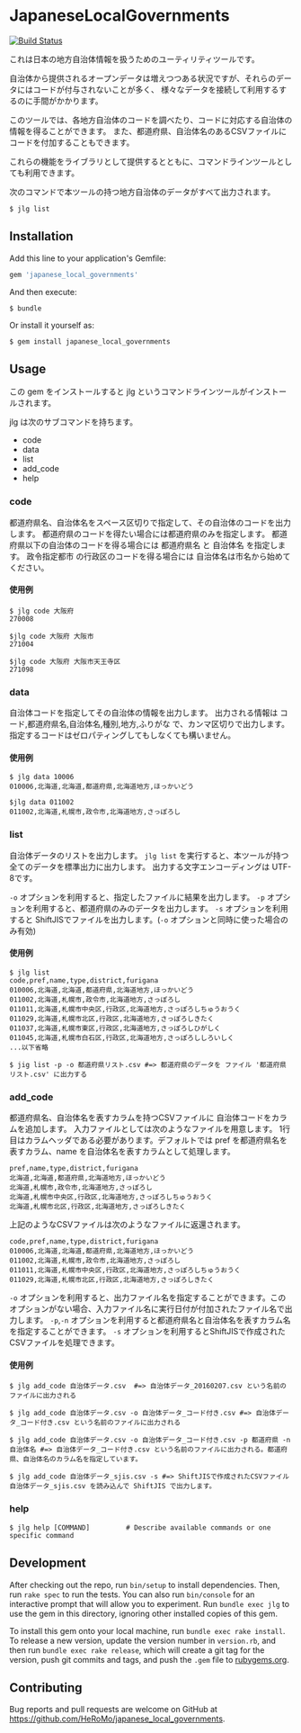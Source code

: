 # JapaneseLocalGovernments

[![Build Status](https://travis-ci.org/HeRoMo/japanese_local_governments.svg?branch=master)](https://travis-ci.org/HeRoMo/japanese_local_governments)

これは日本の地方自治体情報を扱うためのユーティリティツールです。

自治体から提供されるオープンデータは増えつつある状況ですが、それらのデータにはコードが付与されないことが多く、
様々なデータを接続して利用するするのに手間がかかります。

このツールでは、各地方自治体のコードを調べたり、コードに対応する自治体の情報を得ることができます。
また、都道府県、自治体名のあるCSVファイルにコードを付加することもできます。

これらの機能をライブラリとして提供するとともに、コマンドラインツールとしても利用できます。

次のコマンドで本ツールの持つ地方自治体のデータがすべて出力されます。

    $ jlg list

## Installation

Add this line to your application's Gemfile:

```ruby
gem 'japanese_local_governments'
```

And then execute:

    $ bundle

Or install it yourself as:

    $ gem install japanese_local_governments

## Usage

この gem をインストールすると jlg というコマンドラインツールがインストールされます。

jlg は次のサブコマンドを持ちます。

- code
- data
- list
- add_code
- help

### code
都道府県名、自治体名をスペース区切りで指定して、その自治体のコードを出力します。
都道府県のコードを得たい場合には都道府県のみを指定します。
都道府県以下の自治体のコードを得る場合には 都道府県名 と 自治体名 を指定します。
政令指定都市 の行政区のコードを得る場合には 自治体名は市名から始めてください。

#### 使用例
    $ jlg code 大阪府
    270008
    
    $jlg code 大阪府 大阪市
    271004
    
    $jlg code 大阪府 大阪市天王寺区
    271098

### data
自治体コードを指定してその自治体の情報を出力します。
出力される情報は コード,都道府県名,自治体名,種別,地方,ふりがな で、カンマ区切りで出力します。
指定するコードはゼロパティングしてもしなくても構いません。

#### 使用例
    $ jlg data 10006
    010006,北海道,北海道,都道府県,北海道地方,ほっかいどう
    
    $jlg data 011002
    011002,北海道,札幌市,政令市,北海道地方,さっぽろし

### list
自治体データのリストを出力します。
`jlg list` を実行すると、本ツールが持つ全てのデータを標準出力に出力します。
出力する文字エンコーディングは UTF-8です。

`-o` オプションを利用すると、指定したファイルに結果を出力します。
`-p` オプションを利用すると、都道府県のみのデータを出力します。
`-s` オプションを利用すると ShiftJISでファイルを出力します。(`-o` オプションと同時に使った場合のみ有効)

#### 使用例
    $ jlg list
    code,pref,name,type,district,furigana
    010006,北海道,北海道,都道府県,北海道地方,ほっかいどう
    011002,北海道,札幌市,政令市,北海道地方,さっぽろし
    011011,北海道,札幌市中央区,行政区,北海道地方,さっぽろしちゅうおうく
    011029,北海道,札幌市北区,行政区,北海道地方,さっぽろしきたく
    011037,北海道,札幌市東区,行政区,北海道地方,さっぽろしひがしく
    011045,北海道,札幌市白石区,行政区,北海道地方,さっぽろししろいしく
    ...以下省略
    
    $ jig list -p -o 都道府県リスト.csv #=> 都道府県のデータを ファイル '都道府県リスト.csv' に出力する
    

### add_code
都道府県名、自治体名を表すカラムを持つCSVファイルに 自治体コードをカラムを追加します。
入力ファイルとしては次のようなファイルを用意します。 
1行目はカラムヘッダである必要があります。デフォルトでは pref を都道府県名を表すカラム、name を自治体名を表すカラムとして処理します。

    pref,name,type,district,furigana
    北海道,北海道,都道府県,北海道地方,ほっかいどう
    北海道,札幌市,政令市,北海道地方,さっぽろし
    北海道,札幌市中央区,行政区,北海道地方,さっぽろしちゅうおうく
    北海道,札幌市北区,行政区,北海道地方,さっぽろしきたく

上記のようなCSVファイルは次のようなファイルに返還されます。

    code,pref,name,type,district,furigana
    010006,北海道,北海道,都道府県,北海道地方,ほっかいどう
    011002,北海道,札幌市,政令市,北海道地方,さっぽろし
    011011,北海道,札幌市中央区,行政区,北海道地方,さっぽろしちゅうおうく
    011029,北海道,札幌市北区,行政区,北海道地方,さっぽろしきたく

`-o` オプションを利用すると、出力ファイル名を指定することができます。このオプションがない場合、入力ファイル名に実行日付が付加されたファイル名で出力します。
`-p`,`-n` オプションを利用すると都道府県名と自治体名を表すカラム名を指定することができます。
`-s` オプションを利用するとShiftJISで作成されたCSVファイルを処理できます。
#### 使用例
    $ jlg add_code 自治体データ.csv  #=> 自治体データ_20160207.csv という名前のファイルに出力される
    
    $ jlg add_code 自治体データ.csv -o 自治体データ_コード付き.csv #=> 自治体データ_コード付き.csv という名前のファイルに出力される
    
    $ jlg add_code 自治体データ.csv -o 自治体データ_コード付き.csv -p 都道府県 -n 自治体名 #=> 自治体データ_コード付き.csv という名前のファイルに出力される。都道府県、自治体名のカラム名を指定しています。

    $ jlg add_code 自治体データ_sjis.csv -s #=> ShiftJISで作成されたCSVファイル 自治体データ_sjis.csv を読み込んで ShiftJIS で出力します。
  
### help
    $ jlg help [COMMAND]         # Describe available commands or one specific command
  

## Development

After checking out the repo, run `bin/setup` to install dependencies. 
Then, run `rake spec` to run the tests. 
You can also run `bin/console` for an interactive prompt that will allow you to experiment. 
Run `bundle exec jlg` to use the gem in this directory, ignoring other installed copies of this gem.

To install this gem onto your local machine, run `bundle exec rake install`. 
To release a new version, update the version number in `version.rb`, 
and then run `bundle exec rake release`, which will create a git tag for the version, 
push git commits and tags, and push the `.gem` file to [rubygems.org](https://rubygems.org).

## Contributing

Bug reports and pull requests are welcome on GitHub at https://github.com/HeRoMo/japanese_local_governments.

